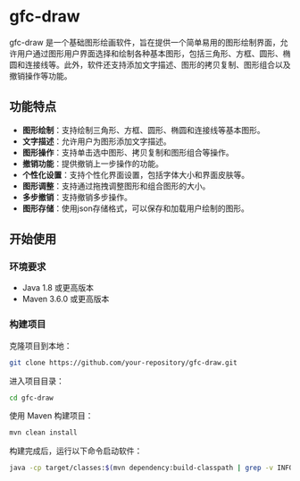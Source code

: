 # gfc-draw

gfc-draw 是一个基础图形绘画软件，旨在提供一个简单易用的图形绘制界面，允许用户通过图形用户界面选择和绘制各种基本图形，包括三角形、方框、圆形、椭圆和连接线等。此外，软件还支持添加文字描述、图形的拷贝复制、图形组合以及撤销操作等功能。

## 功能特点

- **图形绘制**：支持绘制三角形、方框、圆形、椭圆和连接线等基本图形。
- **文字描述**：允许用户为图形添加文字描述。
- **图形操作**：支持单击选中图形、拷贝复制和图形组合等操作。
- **撤销功能**：提供撤销上一步操作的功能。
- **个性化设置**：支持个性化界面设置，包括字体大小和界面皮肤等。
- **图形调整**：支持通过拖拽调整图形和组合图形的大小。
- **多步撤销**：支持撤销多步操作。
- **图形存储**：使用json存储格式，可以保存和加载用户绘制的图形。

## 开始使用

### 环境要求

- Java 1.8 或更高版本
- Maven 3.6.0 或更高版本

### 构建项目

克隆项目到本地：

```bash
git clone https://github.com/your-repository/gfc-draw.git
```

进入项目目录：

```bash
cd gfc-draw
```

使用 Maven 构建项目：

```bash
mvn clean install
```

构建完成后，运行以下命令启动软件：

```bash
java -cp target/classes:$(mvn dependency:build-classpath | grep -v INFO) nju.gfcat.Applicationjava -jar target/gfc-draw-1.0-SNAPSHOT.jar
```
